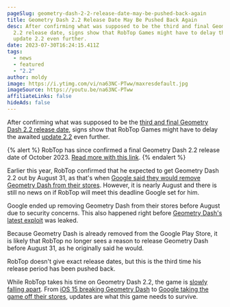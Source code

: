 ```yaml
---
pageSlug: geometry-dash-2-2-release-date-may-be-pushed-back-again
title: Geometry Dash 2.2 Release Date May Be Pushed Back Again
desc: After confirming what was supposed to be the third and final Geometry Dash
  2.2 release date, signs show that RobTop Games might have to delay the awaited
  update 2.2 even further.
date: 2023-07-30T16:24:15.411Z
tags:
  - news
  - featured
  - "2.2"
author: moldy
image: https://i.ytimg.com/vi/na63NC-PTww/maxresdefault.jpg
imageSource: https://youtu.be/na63NC-PTww
affiliateLinks: false
hideAds: false
---
```

After confirming what was supposed to be the [third and final Geometry Dash 2.2 release date](/posts/robtop-confirms-third-and-final-geometry-dash-2-2-release-date/), signs show that RobTop Games might have to delay the awaited [update 2.2](/categories/2.2/) even further.

{% alert %}
RobTop has since confirmed a final Geometry Dash 2.2 release date of October 2023. [Read more with this link](/posts/final-geometry-dash-2-2-release-date-confirmed-by-robtop/).
{% endalert %}

Earlier this year, RobTop confirmed that he expected to get Geometry Dash 2.2 out by August 31, as that's when [Google said they would remove Geometry Dash from their stores](/posts/geometry-dash-removed-from-google-play-store-following-security-concerns/). However, it is nearly August and there is still no news on if RobTop will meet this deadline Google set for him.

Google ended up removing Geometry Dash from their stores before August due to security concerns. This also happened right before [Geometry Dash's latest exploit](/posts/geometry-dash-exploit-puts-all-levels-and-you-at-risk/) was leaked.

Because Geometry Dash is already removed from the Google Play Store, it is likely that RobTop no longer sees a reason to release Geometry Dash before August 31, as he originally said he would.

RobTop doesn't give exact release dates, but this is the third time his release period has been pushed back.

While RobTop takes his time on Geometry Dash 2.2, the game is [slowly falling apart](/posts/geometry-dash-moderators-attempt-to-take-down-third-party-fixes-to-dangerous-exploit/). From [iOS 15 breaking Geometry Dash](/posts/geometry-dash-how-to-fix-ios-crash-bug/) to [Google taking the game off their stores](/posts/geometry-dash-moderator-says-2-2-is-right-around-the-corner/), updates are what this game needs to survive.